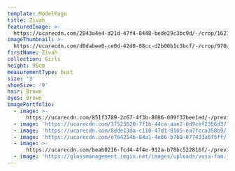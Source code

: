 ```yaml
---
template: ModelPage
title: Zivah
featuredImage: >-
  https://ucarecdn.com/2843a4e4-d21d-47f4-8448-bede29c3bc9d/-/crop/1627x1180/0,327/-/preview/
imageThumbnail: >-
  https://ucarecdn.com/d0dabee0-ce0d-42d0-88cc-d2b00b1c3bcf/-/crop/970x1113/210,0/-/preview/
firstName: Zivah
collection: Girls
height: 95cm
measurementType: bust
size: '3'
shoeSize: '9'
hair: Brown
eyes: Brown
imagePortfolio:
  - image: >-
      https://ucarecdn.com/851f3789-2c67-4f3b-8086-009f37bee1ed/-/preview/-/enhance/53/
  - image: 'https://ucarecdn.com/37523620-7f1b-44ca-aae2-6d9cef2356d3/'
  - image: 'https://ucarecdn.com/8dde13da-c110-47d1-8165-ea7fcca358b9/'
  - image: 'https://ucarecdn.com/e764254b-84a1-4e86-b7b8-877433a6f5ff/'
  - image: >-
      https://ucarecdn.com/beab0216-fcd4-4f4e-912a-b78bc522816f/-/preview/-/enhance/38/
  - image: 'https://glassmanagement.imgix.net/images/uploads/vusa-fam.jpg'
---
```


